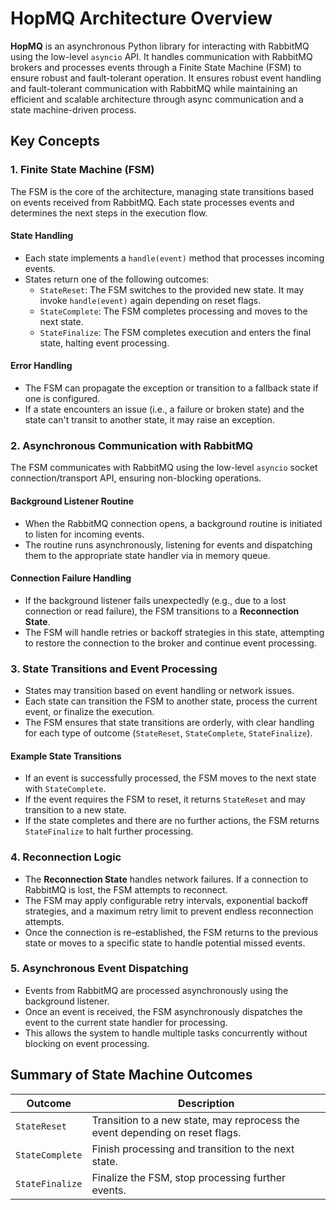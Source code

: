 # HopMQ Architecture Overview

**HopMQ** is an asynchronous Python library for interacting with RabbitMQ using the low-level `asyncio` API. It handles
communication with RabbitMQ brokers and processes events through a Finite State Machine (FSM) to ensure robust and
fault-tolerant operation. It ensures robust event handling and fault-tolerant communication with RabbitMQ while
maintaining an efficient and scalable architecture through async communication and a state machine-driven process.

## Key Concepts

### 1. Finite State Machine (FSM)

The FSM is the core of the architecture, managing state transitions based on events received from RabbitMQ. Each state
processes events and determines the next steps in the execution flow.

#### State Handling

- Each state implements a `handle(event)` method that processes incoming events.
- States return one of the following outcomes:
    - `StateReset`: The FSM switches to the provided new state. It may invoke `handle(event)` again depending on reset
      flags.
    - `StateComplete`: The FSM completes processing and moves to the next state.
    - `StateFinalize`: The FSM completes execution and enters the final state, halting event processing.

#### Error Handling

- The FSM can propagate the exception or transition to a fallback state if one is configured.
- If a state encounters an issue (i.e., a failure or broken state) and the state can't transit to another state, it may
  raise an exception.

### 2. Asynchronous Communication with RabbitMQ

The FSM communicates with RabbitMQ using the low-level `asyncio` socket connection/transport API, ensuring non-blocking
operations.

#### Background Listener Routine

- When the RabbitMQ connection opens, a background routine is initiated to listen for incoming events.
- The routine runs asynchronously, listening for events and dispatching them to the appropriate state handler via in
  memory queue.

#### Connection Failure Handling

- If the background listener fails unexpectedly (e.g., due to a lost connection or read failure), the FSM transitions to
  a **Reconnection State**.
- The FSM will handle retries or backoff strategies in this state, attempting to restore the connection to the broker
  and continue event processing.

### 3. State Transitions and Event Processing

- States may transition based on event handling or network issues.
- Each state can transition the FSM to another state, process the current event, or finalize the execution.
- The FSM ensures that state transitions are orderly, with clear handling for each type of outcome (`StateReset`,
  `StateComplete`, `StateFinalize`).

#### Example State Transitions

- If an event is successfully processed, the FSM moves to the next state with `StateComplete`.
- If the event requires the FSM to reset, it returns `StateReset` and may transition to a new state.
- If the state completes and there are no further actions, the FSM returns `StateFinalize` to halt further processing.

### 4. Reconnection Logic

- The **Reconnection State** handles network failures. If a connection to RabbitMQ is lost, the FSM attempts to
  reconnect.
- The FSM may apply configurable retry intervals, exponential backoff strategies, and a maximum retry limit to prevent
  endless reconnection attempts.
- Once the connection is re-established, the FSM returns to the previous state or moves to a specific state to handle
  potential missed events.

### 5. Asynchronous Event Dispatching

- Events from RabbitMQ are processed asynchronously using the background listener.
- Once an event is received, the FSM asynchronously dispatches the event to the current state handler for processing.
- This allows the system to handle multiple tasks concurrently without blocking on event processing.

## Summary of State Machine Outcomes

| Outcome         | Description                                                                  |
|-----------------|------------------------------------------------------------------------------|
| `StateReset`    | Transition to a new state, may reprocess the event depending on reset flags. |
| `StateComplete` | Finish processing and transition to the next state.                          |
| `StateFinalize` | Finalize the FSM, stop processing further events.                            |
